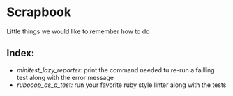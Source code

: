 # Scrapbook

Little things we would like to remember how to do

## Index:

- *minitest_lazy_reporter:* print the command needed tu re-run a failling test along with the error message
- *rubocop_as_a_test:* run your favorite ruby style linter along with the tests
